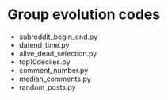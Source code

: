 # Group evolution codes

* subreddit_begin_end.py
* datend_time.py
* alive_dead_selection.py
* top10deciles.py
* comment_number.py
* median_comments.py
* random_posts.py
